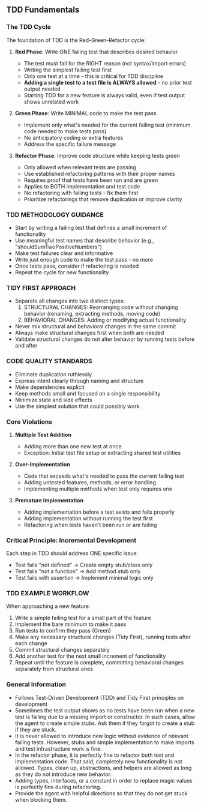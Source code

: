 ## TDD Fundamentals

### The TDD Cycle
The foundation of TDD is the Red-Green-Refactor cycle:

1. **Red Phase**: Write ONE failing test that describes desired behavior
    - The test must fail for the RIGHT reason (not syntax/import errors)
    - Writing the simplest failing test first
    - Only one test at a time - this is critical for TDD discipline
    - **Adding a single test to a test file is ALWAYS allowed** - no prior test output needed
    - Starting TDD for a new feature is always valid, even if test output shows unrelated work

2. **Green Phase**: Write MINIMAL code to make the test pass
   - Implement only what's needed for the current failing test (minimum code needed to make tests pass)
   - No anticipatory coding or extra features
   - Address the specific failure message

3. **Refactor Phase**: Improve code structure while keeping tests green
   - Only allowed when relevant tests are passing
   - Use established refactoring patterns with their proper names
   - Requires proof that tests have been run and are green
   - Applies to BOTH implementation and test code
   - No refactoring with failing tests - fix them first
   - Prioritize refactorings that remove duplication or improve clarity

### TDD METHODOLOGY GUIDANCE

- Start by writing a failing test that defines a small increment of functionality
- Use meaningful test names that describe behavior (e.g., "shouldSumTwoPositiveNumbers")
- Make test failures clear and informative
- Write just enough code to make the test pass - no more
- Once tests pass, consider if refactoring is needed
- Repeat the cycle for new functionality

### TIDY FIRST APPROACH

- Separate all changes into two distinct types:
  1. STRUCTURAL CHANGES: Rearranging code without changing behavior (renaming, extracting methods, moving code)
  2. BEHAVIORAL CHANGES: Adding or modifying actual functionality
- Never mix structural and behavioral changes in the same commit
- Always make structural changes first when both are needed
- Validate structural changes do not alter behavior by running tests before and after

### CODE QUALITY STANDARDS

- Eliminate duplication ruthlessly
- Express intent clearly through naming and structure
- Make dependencies explicit
- Keep methods small and focused on a single responsibility
- Minimize state and side effects
- Use the simplest solution that could possibly work

### Core Violations

1. **Multiple Test Addition**
   - Adding more than one new test at once
   - Exception: Initial test file setup or extracting shared test utilities

2. **Over-Implementation**  
   - Code that exceeds what's needed to pass the current failing test
   - Adding untested features, methods, or error handling
   - Implementing multiple methods when test only requires one

3. **Premature Implementation**
   - Adding implementation before a test exists and fails properly
   - Adding implementation without running the test first
   - Refactoring when tests haven't been run or are failing



### Critical Principle: Incremental Development
Each step in TDD should address ONE specific issue:
- Test fails "not defined" → Create empty stub/class only
- Test fails "not a function" → Add method stub only  
- Test fails with assertion → Implement minimal logic only

### TDD EXAMPLE WORKFLOW

When approaching a new feature:
1. Write a simple failing test for a small part of the feature
2. Implement the bare minimum to make it pass
3. Run tests to confirm they pass (Green)
4. Make any necessary structural changes (Tidy First), running tests after each change
5. Commit structural changes separately
6. Add another test for the next small increment of functionality
7. Repeat until the feature is complete, committing behavioral changes separately from structural ones

### General Information
- Follows Test-Driven Development (TDD) and Tidy First principles on development
- Sometimes the test output shows as no tests have been run when a new test is failing due to a missing import or constructor. In such cases, allow the agent to create simple stubs. Ask them if they forgot to create a stub if they are stuck.
- It is never allowed to introduce new logic without evidence of relevant failing tests. However, stubs and simple implementation to make imports and test infrastructure work is fine.
- In the refactor phase, it is perfectly fine to refactor both test and implementation code. That said, completely new functionality is not allowed. Types, clean up, abstractions, and helpers are allowed as long as they do not introduce new behavior.
- Adding types, interfaces, or a constant in order to replace magic values is perfectly fine during refactoring.
- Provide the agent with helpful directions so that they do not get stuck when blocking them.
